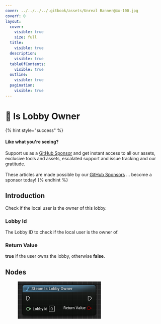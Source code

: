 ```yaml
---
cover: ../../../../.gitbook/assets/Unreal Banner@4x-100.jpg
coverY: 0
layout:
  cover:
    visible: true
    size: full
  title:
    visible: true
  description:
    visible: true
  tableOfContents:
    visible: true
  outline:
    visible: true
  pagination:
    visible: true
---
```


# 🔵 Is Lobby Owner

{% hint style="success" %}
#### Like what you're seeing?

Support us as a [GitHub Sponsor](../../../../become-a-sponsor/) and get instant access to all our assets, exclusive tools and assets, escalated support and issue tracking and our gratitude.\
\
These articles are made possible by our [GitHub Sponsors](../../../../become-a-sponsor/) ... become a sponsor today!
{% endhint %}

## Introduction

Check if the local user is the owner of this lobby.

### Lobby Id

The Lobby ID to check if the local user is the owner of.

### Return Value

**true** if the user owns the lobby, otherwise **false**.

## Nodes

<figure><img src="../../../../.gitbook/assets/image (382).png" alt=""><figcaption></figcaption></figure>
